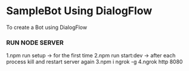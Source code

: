 # SampleBot Using DialogFlow

To create a Bot using DialogFlow

### RUN NODE SERVER

1.npm run setup -> for the first time
2.npm run start:dev -> after each process kill and restart server again
3.npm i ngrok -g
4.ngrok http 8080 